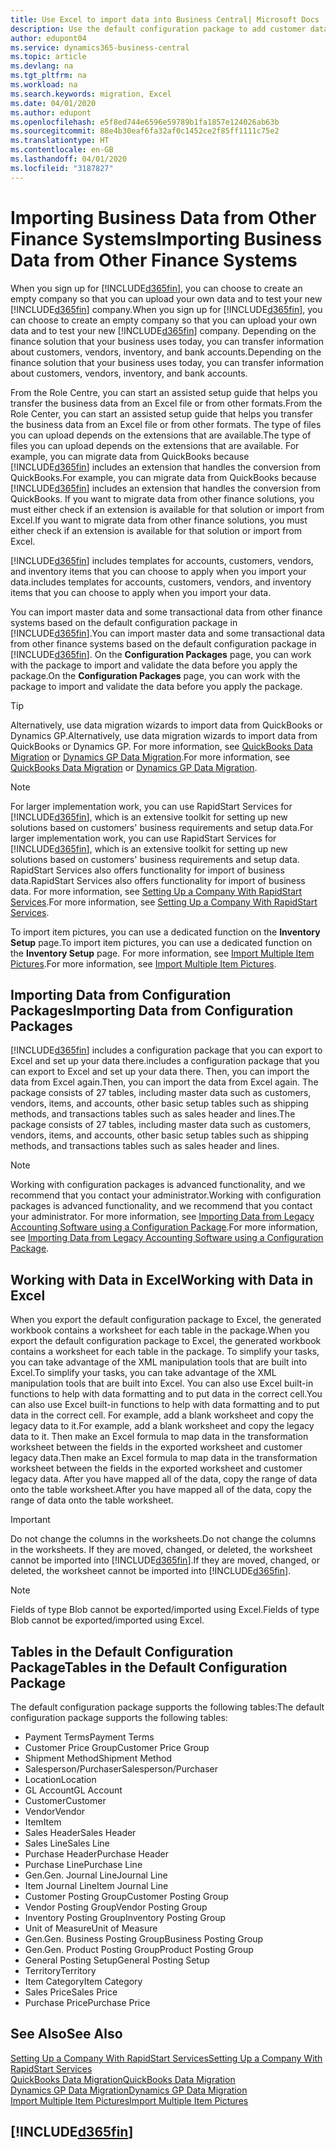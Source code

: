 ```yaml
---
title: Use Excel to import data into Business Central| Microsoft Docs
description: Use the default configuration package to add customer data in Excel and import the data back into Business Central .
author: edupont04
ms.service: dynamics365-business-central
ms.topic: article
ms.devlang: na
ms.tgt_pltfrm: na
ms.workload: na
ms.search.keywords: migration, Excel
ms.date: 04/01/2020
ms.author: edupont
ms.openlocfilehash: e5f8ed744e6596e59789b1fa1857e124026ab63b
ms.sourcegitcommit: 88e4b30eaf6fa32af0c1452ce2f85ff1111c75e2
ms.translationtype: HT
ms.contentlocale: en-GB
ms.lasthandoff: 04/01/2020
ms.locfileid: "3187827"
---
```

# <a name="importing-business-data-from-other-finance-systems"></a><span data-ttu-id="0e2cd-103">Importing Business Data from Other Finance Systems</span><span class="sxs-lookup"><span data-stu-id="0e2cd-103">Importing Business Data from Other Finance Systems</span></span>
<span data-ttu-id="0e2cd-104">When you sign up for [!INCLUDE[d365fin](includes/d365fin_md.md)], you can choose to create an empty company so that you can upload your own data and to test your new [!INCLUDE[d365fin](includes/d365fin_md.md)] company.</span><span class="sxs-lookup"><span data-stu-id="0e2cd-104">When you sign up for [!INCLUDE[d365fin](includes/d365fin_md.md)], you can choose to create an empty company so that you can upload your own data and to test your new [!INCLUDE[d365fin](includes/d365fin_md.md)] company.</span></span> <span data-ttu-id="0e2cd-105">Depending on the finance solution that your business uses today, you can transfer information about customers, vendors, inventory, and bank accounts.</span><span class="sxs-lookup"><span data-stu-id="0e2cd-105">Depending on the finance solution that your business uses today, you can transfer information about customers, vendors, inventory, and bank accounts.</span></span>  

<span data-ttu-id="0e2cd-106">From the Role Centre, you can start an assisted setup guide that helps you transfer the business data from an Excel file or from other formats.</span><span class="sxs-lookup"><span data-stu-id="0e2cd-106">From the Role Center, you can start an assisted setup guide that helps you transfer the business data from an Excel file or from other formats.</span></span> <span data-ttu-id="0e2cd-107">The type of files you can upload depends on the extensions that are available.</span><span class="sxs-lookup"><span data-stu-id="0e2cd-107">The type of files you can upload depends on the extensions that are available.</span></span> <span data-ttu-id="0e2cd-108">For example, you can migrate data from QuickBooks because [!INCLUDE[d365fin](includes/d365fin_md.md)] includes an extension that handles the conversion from QuickBooks.</span><span class="sxs-lookup"><span data-stu-id="0e2cd-108">For example, you can migrate data from QuickBooks because [!INCLUDE[d365fin](includes/d365fin_md.md)] includes an extension that handles the conversion from QuickBooks.</span></span> <span data-ttu-id="0e2cd-109">If you want to migrate data from other finance solutions, you must either check if an extension is available for that solution or import from Excel.</span><span class="sxs-lookup"><span data-stu-id="0e2cd-109">If you want to migrate data from other finance solutions, you must either check if an extension is available for that solution or import from Excel.</span></span>  

[!INCLUDE[d365fin](includes/d365fin_md.md)] <span data-ttu-id="0e2cd-110">includes templates for accounts, customers, vendors, and inventory items that you can choose to apply when you import your data.</span><span class="sxs-lookup"><span data-stu-id="0e2cd-110">includes templates for accounts, customers, vendors, and inventory items that you can choose to apply when you import your data.</span></span>

<span data-ttu-id="0e2cd-111">You can import master data and some transactional data from other finance systems based on the default configuration package in [!INCLUDE[d365fin](includes/d365fin_md.md)].</span><span class="sxs-lookup"><span data-stu-id="0e2cd-111">You can import master data and some transactional data from other finance systems based on the default configuration package in [!INCLUDE[d365fin](includes/d365fin_md.md)].</span></span> <span data-ttu-id="0e2cd-112">On the **Configuration Packages** page, you can work with the package to import and validate the data before you apply the package.</span><span class="sxs-lookup"><span data-stu-id="0e2cd-112">On the **Configuration Packages** page, you can work with the package to import and validate the data before you apply the package.</span></span>  

> [!TIP]  
> <span data-ttu-id="0e2cd-113">Alternatively, use data migration wizards to import data from QuickBooks or Dynamics GP.</span><span class="sxs-lookup"><span data-stu-id="0e2cd-113">Alternatively, use data migration wizards to import data from QuickBooks or Dynamics GP.</span></span> <span data-ttu-id="0e2cd-114">For more information, see [QuickBooks Data Migration](ui-extensions-quickbooks-data-migration.md) or [Dynamics GP Data Migration](ui-extensions-dynamicsgp-data-migration.md).</span><span class="sxs-lookup"><span data-stu-id="0e2cd-114">For more information, see [QuickBooks Data Migration](ui-extensions-quickbooks-data-migration.md) or [Dynamics GP Data Migration](ui-extensions-dynamicsgp-data-migration.md).</span></span>

> [!NOTE]  
> <span data-ttu-id="0e2cd-115">For larger implementation work, you can use RapidStart Services for [!INCLUDE[d365fin](includes/d365fin_md.md)], which is an extensive toolkit for setting up new solutions based on customers' business requirements and setup data.</span><span class="sxs-lookup"><span data-stu-id="0e2cd-115">For larger implementation work, you can use RapidStart Services for [!INCLUDE[d365fin](includes/d365fin_md.md)], which is an extensive toolkit for setting up new solutions based on customers' business requirements and setup data.</span></span> <span data-ttu-id="0e2cd-116">RapidStart Services also offers functionality for import of business data.</span><span class="sxs-lookup"><span data-stu-id="0e2cd-116">RapidStart Services also offers functionality for import of business data.</span></span> <span data-ttu-id="0e2cd-117">For more information, see [Setting Up a Company With RapidStart Services](admin-set-up-a-company-with-rapidstart.md).</span><span class="sxs-lookup"><span data-stu-id="0e2cd-117">For more information, see [Setting Up a Company With RapidStart Services](admin-set-up-a-company-with-rapidstart.md).</span></span>

<span data-ttu-id="0e2cd-118">To import item pictures, you can use a dedicated function on the **Inventory Setup** page.</span><span class="sxs-lookup"><span data-stu-id="0e2cd-118">To import item pictures, you can use a dedicated function on the **Inventory Setup** page.</span></span> <span data-ttu-id="0e2cd-119">For more information, see [Import Multiple Item Pictures](inventory-how-import-item-pictures.md).</span><span class="sxs-lookup"><span data-stu-id="0e2cd-119">For more information, see [Import Multiple Item Pictures](inventory-how-import-item-pictures.md).</span></span>

## <a name="importing-data-from-configuration-packages"></a><span data-ttu-id="0e2cd-120">Importing Data from Configuration Packages</span><span class="sxs-lookup"><span data-stu-id="0e2cd-120">Importing Data from Configuration Packages</span></span>
[!INCLUDE[d365fin](includes/d365fin_md.md)] <span data-ttu-id="0e2cd-121">includes a configuration package that you can export to Excel and set up your data there.</span><span class="sxs-lookup"><span data-stu-id="0e2cd-121">includes a configuration package that you can export to Excel and set up your data there.</span></span> <span data-ttu-id="0e2cd-122">Then, you can import the data from Excel again.</span><span class="sxs-lookup"><span data-stu-id="0e2cd-122">Then, you can import the data from Excel again.</span></span> <span data-ttu-id="0e2cd-123">The package consists of 27 tables, including master data such as customers, vendors, items, and accounts, other basic setup tables such as shipping methods, and transactions tables such as sales header and lines.</span><span class="sxs-lookup"><span data-stu-id="0e2cd-123">The package consists of 27 tables, including master data such as customers, vendors, items, and accounts, other basic setup tables such as shipping methods, and transactions tables such as sales header and lines.</span></span>  

> [!NOTE]  
>   <span data-ttu-id="0e2cd-124">Working with configuration packages is advanced functionality, and we recommend that you contact your administrator.</span><span class="sxs-lookup"><span data-stu-id="0e2cd-124">Working with configuration packages is advanced functionality, and we recommend that you contact your administrator.</span></span> <span data-ttu-id="0e2cd-125">For more information, see [Importing Data from Legacy Accounting Software using a Configuration Package](across-import-data-configuration-packages.md).</span><span class="sxs-lookup"><span data-stu-id="0e2cd-125">For more information, see [Importing Data from Legacy Accounting Software using a Configuration Package](across-import-data-configuration-packages.md).</span></span>

## <a name="working-with-data-in-excel"></a><span data-ttu-id="0e2cd-126">Working with Data in Excel</span><span class="sxs-lookup"><span data-stu-id="0e2cd-126">Working with Data in Excel</span></span>
<span data-ttu-id="0e2cd-127">When you export the default configuration package to Excel, the generated workbook contains a worksheet for each table in the package.</span><span class="sxs-lookup"><span data-stu-id="0e2cd-127">When you export the default configuration package to Excel, the generated workbook contains a worksheet for each table in the package.</span></span> <span data-ttu-id="0e2cd-128">To simplify your tasks, you can take advantage of the XML manipulation tools that are built into Excel.</span><span class="sxs-lookup"><span data-stu-id="0e2cd-128">To simplify your tasks, you can take advantage of the XML manipulation tools that are built into Excel.</span></span> <span data-ttu-id="0e2cd-129">You can also use Excel built-in functions to help with data formatting and to put data in the correct cell.</span><span class="sxs-lookup"><span data-stu-id="0e2cd-129">You can also use Excel built-in functions to help with data formatting and to put data in the correct cell.</span></span> <span data-ttu-id="0e2cd-130">For example, add a blank worksheet and copy the legacy data to it.</span><span class="sxs-lookup"><span data-stu-id="0e2cd-130">For example, add a blank worksheet and copy the legacy data to it.</span></span> <span data-ttu-id="0e2cd-131">Then make an Excel formula to map data in the transformation worksheet between the fields in the exported worksheet and customer legacy data.</span><span class="sxs-lookup"><span data-stu-id="0e2cd-131">Then make an Excel formula to map data in the transformation worksheet between the fields in the exported worksheet and customer legacy data.</span></span> <span data-ttu-id="0e2cd-132">After you have mapped all of the data, copy the range of data onto the table worksheet.</span><span class="sxs-lookup"><span data-stu-id="0e2cd-132">After you have mapped all of the data, copy the range of data onto the table worksheet.</span></span>  

> [!IMPORTANT]  
>  <span data-ttu-id="0e2cd-133">Do not change the columns in the worksheets.</span><span class="sxs-lookup"><span data-stu-id="0e2cd-133">Do not change the columns in the worksheets.</span></span> <span data-ttu-id="0e2cd-134">If they are moved, changed, or deleted, the worksheet cannot be imported into [!INCLUDE[d365fin](includes/d365fin_md.md)].</span><span class="sxs-lookup"><span data-stu-id="0e2cd-134">If they are moved, changed, or deleted, the worksheet cannot be imported into [!INCLUDE[d365fin](includes/d365fin_md.md)].</span></span>

> [!NOTE]
> <span data-ttu-id="0e2cd-135">Fields of type Blob cannot be exported/imported using Excel.</span><span class="sxs-lookup"><span data-stu-id="0e2cd-135">Fields of type Blob cannot be exported/imported using Excel.</span></span>

## <a name="tables-in-the-default-configuration-package"></a><span data-ttu-id="0e2cd-136">Tables in the Default Configuration Package</span><span class="sxs-lookup"><span data-stu-id="0e2cd-136">Tables in the Default Configuration Package</span></span>
<span data-ttu-id="0e2cd-137">The default configuration package supports the following tables:</span><span class="sxs-lookup"><span data-stu-id="0e2cd-137">The default configuration package supports the following tables:</span></span>

-   <span data-ttu-id="0e2cd-138">Payment Terms</span><span class="sxs-lookup"><span data-stu-id="0e2cd-138">Payment Terms</span></span>
-   <span data-ttu-id="0e2cd-139">Customer Price Group</span><span class="sxs-lookup"><span data-stu-id="0e2cd-139">Customer Price Group</span></span>
-   <span data-ttu-id="0e2cd-140">Shipment Method</span><span class="sxs-lookup"><span data-stu-id="0e2cd-140">Shipment Method</span></span>
-   <span data-ttu-id="0e2cd-141">Salesperson/Purchaser</span><span class="sxs-lookup"><span data-stu-id="0e2cd-141">Salesperson/Purchaser</span></span>
-   <span data-ttu-id="0e2cd-142">Location</span><span class="sxs-lookup"><span data-stu-id="0e2cd-142">Location</span></span>
-   <span data-ttu-id="0e2cd-143">GL Account</span><span class="sxs-lookup"><span data-stu-id="0e2cd-143">GL Account</span></span>
-   <span data-ttu-id="0e2cd-144">Customer</span><span class="sxs-lookup"><span data-stu-id="0e2cd-144">Customer</span></span>
-   <span data-ttu-id="0e2cd-145">Vendor</span><span class="sxs-lookup"><span data-stu-id="0e2cd-145">Vendor</span></span>
-   <span data-ttu-id="0e2cd-146">Item</span><span class="sxs-lookup"><span data-stu-id="0e2cd-146">Item</span></span>
-   <span data-ttu-id="0e2cd-147">Sales Header</span><span class="sxs-lookup"><span data-stu-id="0e2cd-147">Sales Header</span></span>
-   <span data-ttu-id="0e2cd-148">Sales Line</span><span class="sxs-lookup"><span data-stu-id="0e2cd-148">Sales Line</span></span>
-   <span data-ttu-id="0e2cd-149">Purchase Header</span><span class="sxs-lookup"><span data-stu-id="0e2cd-149">Purchase Header</span></span>
-   <span data-ttu-id="0e2cd-150">Purchase Line</span><span class="sxs-lookup"><span data-stu-id="0e2cd-150">Purchase Line</span></span>
-   <span data-ttu-id="0e2cd-151">Gen.</span><span class="sxs-lookup"><span data-stu-id="0e2cd-151">Gen.</span></span> <span data-ttu-id="0e2cd-152">Journal Line</span><span class="sxs-lookup"><span data-stu-id="0e2cd-152">Journal Line</span></span>
-   <span data-ttu-id="0e2cd-153">Item Journal Line</span><span class="sxs-lookup"><span data-stu-id="0e2cd-153">Item Journal Line</span></span>
-   <span data-ttu-id="0e2cd-154">Customer Posting Group</span><span class="sxs-lookup"><span data-stu-id="0e2cd-154">Customer Posting Group</span></span>
-   <span data-ttu-id="0e2cd-155">Vendor Posting Group</span><span class="sxs-lookup"><span data-stu-id="0e2cd-155">Vendor Posting Group</span></span>
-   <span data-ttu-id="0e2cd-156">Inventory Posting Group</span><span class="sxs-lookup"><span data-stu-id="0e2cd-156">Inventory Posting Group</span></span>
-   <span data-ttu-id="0e2cd-157">Unit of Measure</span><span class="sxs-lookup"><span data-stu-id="0e2cd-157">Unit of Measure</span></span>
-   <span data-ttu-id="0e2cd-158">Gen.</span><span class="sxs-lookup"><span data-stu-id="0e2cd-158">Gen.</span></span> <span data-ttu-id="0e2cd-159">Business Posting Group</span><span class="sxs-lookup"><span data-stu-id="0e2cd-159">Business Posting Group</span></span>
-   <span data-ttu-id="0e2cd-160">Gen.</span><span class="sxs-lookup"><span data-stu-id="0e2cd-160">Gen.</span></span> <span data-ttu-id="0e2cd-161">Product Posting Group</span><span class="sxs-lookup"><span data-stu-id="0e2cd-161">Product Posting Group</span></span>
-   <span data-ttu-id="0e2cd-162">General Posting Setup</span><span class="sxs-lookup"><span data-stu-id="0e2cd-162">General Posting Setup</span></span>
-   <span data-ttu-id="0e2cd-163">Territory</span><span class="sxs-lookup"><span data-stu-id="0e2cd-163">Territory</span></span>
-   <span data-ttu-id="0e2cd-164">Item Category</span><span class="sxs-lookup"><span data-stu-id="0e2cd-164">Item Category</span></span>
-   <span data-ttu-id="0e2cd-165">Sales Price</span><span class="sxs-lookup"><span data-stu-id="0e2cd-165">Sales Price</span></span>
-   <span data-ttu-id="0e2cd-166">Purchase Price</span><span class="sxs-lookup"><span data-stu-id="0e2cd-166">Purchase Price</span></span>

## <a name="see-also"></a><span data-ttu-id="0e2cd-167">See Also</span><span class="sxs-lookup"><span data-stu-id="0e2cd-167">See Also</span></span>
[<span data-ttu-id="0e2cd-168">Setting Up a Company With RapidStart Services</span><span class="sxs-lookup"><span data-stu-id="0e2cd-168">Setting Up a Company With RapidStart Services</span></span>](admin-set-up-a-company-with-rapidstart.md)  
[<span data-ttu-id="0e2cd-169">QuickBooks Data Migration</span><span class="sxs-lookup"><span data-stu-id="0e2cd-169">QuickBooks Data Migration</span></span>](ui-extensions-quickbooks-data-migration.md)  
[<span data-ttu-id="0e2cd-170">Dynamics GP Data Migration</span><span class="sxs-lookup"><span data-stu-id="0e2cd-170">Dynamics GP Data Migration</span></span>](ui-extensions-dynamicsgp-data-migration.md)  
[<span data-ttu-id="0e2cd-171">Import Multiple Item Pictures</span><span class="sxs-lookup"><span data-stu-id="0e2cd-171">Import Multiple Item Pictures</span></span>](inventory-how-import-item-pictures.md)

## [!INCLUDE[d365fin](includes/free_trial_md.md)]  
